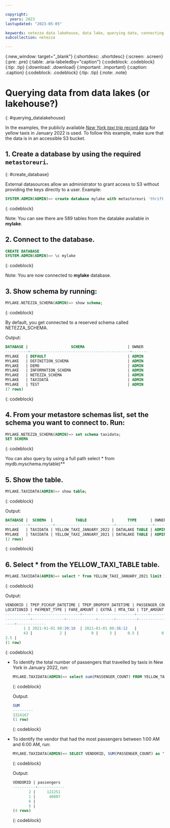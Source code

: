 ```yaml
---

copyright:
  years: 2023
lastupdated: "2023-05-05"

keywords: netezza data lakehouse, data lake, querying data, connecting to a metastore
subcollection: netezza

---
```


{:new_window: target="_blank"}
{:shortdesc: .shortdesc}
{:screen: .screen}
{:pre: .pre}
{:table: .aria-labeledby="caption"}
{:codeblock: .codeblock}
{:tip: .tip}
{:download: .download}
{:important: .important}
{:caption: .caption}
{:codeblock: .codeblock}
{:tip: .tip}
{:note: .note}

# Querying data from data lakes (or lakehouse?)
{: #querying_datalakehouse}

In the examples, the publicly available [*New York taxi trip* record data](https://www1.nyc.gov/site/tlc/about/tlc-trip-record-data.page) for yellow taxis in January 2022 is used. To follow this example, make sure that the data is in an accessible S3 bucket.

## 1. Create a database by using the required `metastoreuri`.
{: #create_database}

External datasources allow an administrator to grant access to S3 without providing the keys directly to a user.
Example:

```sql
SYSTEM.ADMIN(ADMIN)=> create database mylake with metastoreuri 'thrift://mymetastoreserverhostname:9083' catalogtype 'hive' on awss3 using ( ACCESSKEYID 'xxxx' SECRETACCESSKEY 'xxxx' BUCKET 'concerto-bnr-test' REGION 'us-east-1');
```
{: codeblock}

Note: You can see there are 589 tables from the datalake available in **mylake**.

## 2. Connect to the database.

```sql
CREATE DATABASE
SYSTEM.ADMIN(ADMIN)=> \c mylake
```
{: codeblock}

Note: You are now connected to **mylake** database.

## 3. Show schema by running:

```sql
MYLAKE.NETEZZA_SCHEMA(ADMIN)=> show schema;
```
{: codeblock}

By default, you get connected to a reserved schema called NETEZZA_SCHEMA.

Output:

```sql
DATABASE |                   SCHEMA                   | OWNER
----------+--------------------------------------------+-------
MYLAKE   | DEFAULT                                    | ADMIN
MYLAKE   | DEFINITION_SCHEMA                          | ADMIN
MYLAKE   | DEMO                                       | ADMIN
MYLAKE   | INFORMATION_SCHEMA                         | ADMIN
MYLAKE   | NETEZZA_SCHEMA                             | ADMIN
MYLAKE   | TAXIDATA                                   | ADMIN
MYLAKE   | TEST                                       | ADMIN
(7 rows)
```
{: codeblock}

## 4. From your metastore schemas list, set the schema you want to connect to. Run:

```sql
MYLAKE.NETEZZA_SCHEMA(ADMIN)=> set schema taxidata;
SET SCHEMA
```
{: codeblock}

You can also query by using a full path select * from mydb.myschema.mytable)**

## 5. Show the table.

```sql
MYLAKE.TAXIDATA(ADMIN)=> show table;
```
{: codeblock}

Output:

```sql
DATABASE |  SCHEMA  |          TABLE           |      TYPE      | OWNER
----------+----------+--------------------------+----------------+-------
MYLAKE   | TAXIDATA | YELLOW_TAXI_JANUARY_2022 | DATALAKE TABLE | ADMIN
MYLAKE   | TAXIDATA | YELLOW_TAXI_JANUARY_2021 | DATALAKE TABLE | ADMIN
(2 rows)
```
{: codeblock}

## 6. Select * from the YELLOW_TAXI_TABLE table.

```sql
MYLAKE.TAXIDATA(ADMIN)=> select * from YELLOW_TAXI_JANUARY_2021 limit 1;
```
{: codeblock}

Output:

```sql
VENDORID | TPEP_PICKUP_DATETIME | TPEP_DROPOFF_DATETIME | PASSENGER_COUNT | TRIP_DISTANCE | RATECODEID | STORE_AND_FWD_FLAG | PULOCATIONID | DO
LOCATIONID | PAYMENT_TYPE | FARE_AMOUNT | EXTRA | MTA_TAX | TIP_AMOUNT | TOLLS_AMOUNT | IMPROVEMENT_SURCHARGE | TOTAL_AMOUNT | CONGESTION_SURCHARGE |AIRPORT_FEE
----------+----------------------+-----------------------+-----------------+---------------+------------+--------------------+--------------+---
-----------+--------------+-------------+-------+---------+------------+--------------+-----------------------+--------------+------------------
----+-------------
        1 | 2021-01-01 00:30:10  | 2021-01-01 00:36:12   |               1 |           2.1 |          1 | N                  |          142 |   
        43 |            2 |           8 |     3 |     0.5 |          0 |            0 |                   0.3 |         11.8 |                  
2.5 |            
(1 row)
```
{: codeblock}

- To identify the total number of passengers that travelled by taxis in New York in January 2022, run:

   ```sql
   MYLAKE.TAXIDATA(ADMIN)=> select sum(PASSENGER_COUNT) FROM YELLOW_TAXI_JANUARY_2022;
   ```
   {: codeblock}

   Output:

   ```sql
   SUM   
   ---------
   3324167
   (1 row)
   ```
   {: codeblock}

- To identify the vendor that had the most passengers between 1:00 AM and 6:00 AM, run:

   ```sql
   MYLAKE.TAXIDATA(ADMIN)=> SELECT VENDORID, SUM(PASSENGER_COUNT) as "passengers" FROM YELLOW_TAXI_JANUARY_2022 WHERE TPEP_PICKUP_DATETIME::time > '1:00am'AND "TPEP_PICKUP_DATETIME"::time < '6:00am' GROUP BY VENDORID;
   ```
   {: codeblock}

   Output:

   ```sql
   VENDORID | passengers
   ----------+------------
          2 |     122251
          1 |      40807
          6 |           
          5 |           
   (4 rows)
   ```
   {: codeblock}
